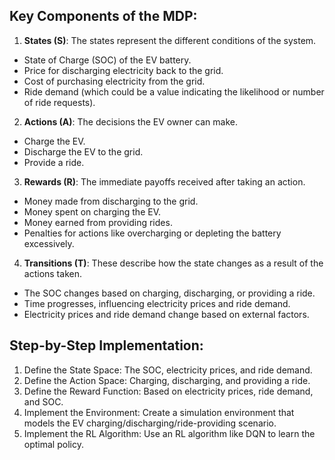 ## Key Components of the MDP:
1. **States (S)**: The states represent the different conditions of the system.
  - State of Charge (SOC) of the EV battery.
  - Price for discharging electricity back to the grid.
  - Cost of purchasing electricity from the grid.
  - Ride demand (which could be a value indicating the likelihood or number of ride requests).
2. **Actions (A)**: The decisions the EV owner can make.
  - Charge the EV.
  - Discharge the EV to the grid.
  - Provide a ride.
3. **Rewards (R)**: The immediate payoffs received after taking an action.
  - Money made from discharging to the grid.
  - Money spent on charging the EV.
  - Money earned from providing rides.
  - Penalties for actions like overcharging or depleting the battery excessively.
4. **Transitions (T)**: These describe how the state changes as a result of the actions taken.
  - The SOC changes based on charging, discharging, or providing a ride.
  - Time progresses, influencing electricity prices and ride demand.
  - Electricity prices and ride demand change based on external factors.

## Step-by-Step Implementation:
1. Define the State Space: The SOC, electricity prices, and ride demand.
2. Define the Action Space: Charging, discharging, and providing a ride.
3. Define the Reward Function: Based on electricity prices, ride demand, and SOC.
4. Implement the Environment: Create a simulation environment that models the EV charging/discharging/ride-providing scenario.
5. Implement the RL Algorithm: Use an RL algorithm like DQN to learn the optimal policy.